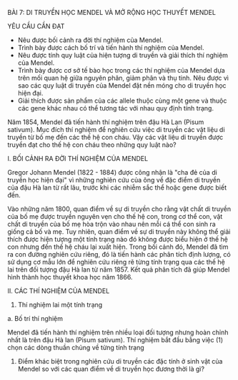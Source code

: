 BÀI 7: DI TRUYỀN HỌC MENDEL VÀ MỞ RỘNG HỌC THUYẾT MENDEL

YÊU CẦU CẦN ĐẠT

- Nêu được bối cảnh ra đời thí nghiệm của Mendel.
- Trình bày được cách bố trí và tiến hành thí nghiệm của Mendel.
- Nêu được tính quy luật của hiện tượng di truyền và giải thích thí nghiệm của Mendel.
- Trình bày được cơ sở tế bào học trong các thí nghiệm của Mendel dựa trên mối quan hệ giữa nguyên phân, giảm phân và thụ tinh. Nêu được vì sao các quy luật di truyền của Mendel đặt nền móng cho di truyền học hiện đại.
- Giải thích được sản phẩm của các allele thuộc cùng một gene và thuộc các gene khác nhau có thể tương tác với nhau quy định tính trạng.

Năm 1854, Mendel đã tiến hành thí nghiệm trên đậu Hà Lan (Pisum sativum). Mục đích thí nghiệm để nghiên cứu việc di truyền các vật liệu di truyền từ bố mẹ đến các thế hệ con cháu. Vậy các vật liệu di truyền được truyền đạt cho thế hệ con cháu theo những quy luật nào?

I. BỐI CẢNH RA ĐỜI THÍ NGHIỆM CỦA MENDEL

Gregor Johann Mendel (1822 - 1884) được công nhận là "cha đẻ của di truyền học hiện đại" vì những nghiên cứu của ông về đặc điểm di truyền của đậu Hà lan từ rất lâu, trước khi các nhiễm sắc thể hoặc gene được biết đến.

Vào những năm 1800, quan điểm về sự di truyền cho rằng vật chất di truyền của bố mẹ được truyền nguyên vẹn cho thế hệ con, trong cơ thể con, vật chất di truyền của bố mẹ hòa trộn vào nhau nên mỗi cá thể con sinh ra giống cả bố và mẹ. Tuy nhiên, quan điểm về sự di truyền này không thể giải thích được hiện tượng một tính trạng nào đó không được biểu hiện ở thế hệ con nhưng đến thế hệ cháu lại xuất hiện. Trong bối cảnh đó, Mendel đã tìm ra con đường nghiên cứu riêng, đó là tiến hành các phân tích định lượng, có sử dụng cơ mẫu lớn để nghiên cứu riêng rẽ từng tính trạng qua các thế hệ lai trên đối tượng đậu Hà lan từ năm 1857. Kết quả phân tích đã giúp Mendel hình thành học thuyết khoa học năm 1866.

II. CÁC THÍ NGHIỆM CỦA MENDEL

1. Thí nghiệm lai một tính trạng

a. Bố trí thí nghiệm

Mendel đã tiến hành thí nghiệm trên nhiều loại đối tượng nhưng hoàn chỉnh nhất là trên đậu Hà lan (Pisum sativum). Thí nghiệm bắt đầu bằng việc (1) chọn các dòng thuần chủng về từng tính trạng

1. Điểm khác biệt trong nghiên cứu di truyền các đặc tính ở sinh vật của Mendel so với các quan điểm về di truyền học đương thời là gì?
